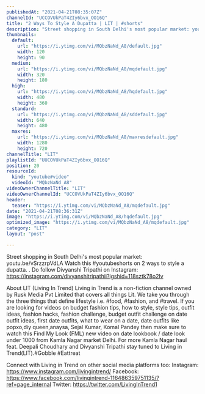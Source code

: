 ```yaml
---
publishedAt: "2021-04-21T08:35:07Z"
channelId: "UCCOVUkPaT4ZIy6bvx_OO16Q"
title: "2 Ways To Style A Dupatta | LIT | #shorts"
description: "Street shopping in South Delhi's most popular market: youtu.be/vSrzzrpVdLA\nWatch this #youtubeshorts on 2 ways to style a dupatta. \n.\nDo follow Divyanshi Tripathi on Instagram: \nhttps://instagram.com/divyanshitripathii?igshid=118sztk78o2lv\n\nAbout LIT (Living In Trend)\nLiving in Trend is a non-fiction channel owned by Rusk Media Pvt Limited that covers all things Lit.  We take you through the three things that define lifestyle i.e. #food, #fashion, and #travel. If you are looking for videos on budget fashion tips, how to style, style tips, outfit ideas, fashion hacks, fashion challenge, budget outfit challenge on date outfit ideas, first date outfits, what to wear on a date, date outfits like popxo,diy queen,anaysa, Sejal Kumar, Komal Pandey then make sure to watch this Find My Look (FML) new video on date lookbook / date look under 1000 from Kamla Nagar market Delhi. For more Kamla Nagar haul feat. Deepali Choudhary and Divyanshi Tripathi stay tuned to Living in Trend(LIT).#Gobble #Eattreat\n\n\nConnect with Living in Trend on other social media platforms too: \nInstagram: https://www.instagram.com/livingintrend/ \nFacebook: https://www.facebook.com/livingintrend-116486359751135/?ref=page_internal \nTwitter: https://twitter.com/LivingInTrend1"
thumbnails:
  default:
    url: "https://i.ytimg.com/vi/MQbzNaNd_A8/default.jpg"
    width: 120
    height: 90
  medium:
    url: "https://i.ytimg.com/vi/MQbzNaNd_A8/mqdefault.jpg"
    width: 320
    height: 180
  high:
    url: "https://i.ytimg.com/vi/MQbzNaNd_A8/hqdefault.jpg"
    width: 480
    height: 360
  standard:
    url: "https://i.ytimg.com/vi/MQbzNaNd_A8/sddefault.jpg"
    width: 640
    height: 480
  maxres:
    url: "https://i.ytimg.com/vi/MQbzNaNd_A8/maxresdefault.jpg"
    width: 1280
    height: 720
channelTitle: "LIT"
playlistId: "UUCOVUkPaT4ZIy6bvx_OO16Q"
position: 20
resourceId:
  kind: "youtube#video"
  videoId: "MQbzNaNd_A8"
videoOwnerChannelTitle: "LIT"
videoOwnerChannelId: "UCCOVUkPaT4ZIy6bvx_OO16Q"
header:
  teaser: "https://i.ytimg.com/vi/MQbzNaNd_A8/mqdefault.jpg"
date: "2021-04-21T08:36:31Z"
image: "https://i.ytimg.com/vi/MQbzNaNd_A8/hqdefault.jpg"
optimized_image: "https://i.ytimg.com/vi/MQbzNaNd_A8/mqdefault.jpg"
category: "LIT"
layout: "post"

---
```

Street shopping in South Delhi's most popular market: youtu.be/vSrzzrpVdLA
Watch this #youtubeshorts on 2 ways to style a dupatta. 
.
Do follow Divyanshi Tripathi on Instagram: 
https://instagram.com/divyanshitripathii?igshid=118sztk78o2lv

About LIT (Living In Trend)
Living in Trend is a non-fiction channel owned by Rusk Media Pvt Limited that covers all things Lit.  We take you through the three things that define lifestyle i.e. #food, #fashion, and #travel. If you are looking for videos on budget fashion tips, how to style, style tips, outfit ideas, fashion hacks, fashion challenge, budget outfit challenge on date outfit ideas, first date outfits, what to wear on a date, date outfits like popxo,diy queen,anaysa, Sejal Kumar, Komal Pandey then make sure to watch this Find My Look (FML) new video on date lookbook / date look under 1000 from Kamla Nagar market Delhi. For more Kamla Nagar haul feat. Deepali Choudhary and Divyanshi Tripathi stay tuned to Living in Trend(LIT).#Gobble #Eattreat


Connect with Living in Trend on other social media platforms too: 
Instagram: https://www.instagram.com/livingintrend/ 
Facebook: https://www.facebook.com/livingintrend-116486359751135/?ref=page_internal 
Twitter: https://twitter.com/LivingInTrend1